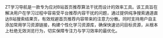 ZT学习导航是一款专为应对B站首页推荐算法干扰而设计的效率工具。该工具旨在解决用户在学习过程中容易受平台推荐内容干扰的问题，通过提供纯净搜索通道直达B站搜索结果页，有效规避首页推荐内容带来的注意力分散。同时支持用户自主添加常用学习资源链接，构建个性化学习资源库，确保快速访问目标资源，从根本上杜绝无效浏览行为，切实保障专注力与学习效率的最优化。
